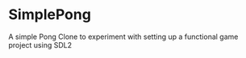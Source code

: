 # SimplePong

A simple Pong Clone to experiment with setting up a functional game project using SDL2